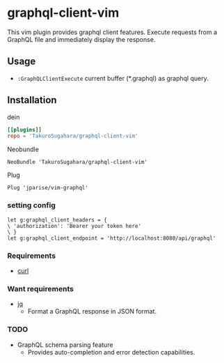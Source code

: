 # graphql-client-vim

This vim plugin provides graphql client features. Execute requests from a GraphQL file and immediately display the response.

## Usage

- `:GraphQLClientExecute` current buffer (*.graphql) as graphql query.

## Installation

dein
```dein.toml
[[plugins]]
repo = 'TakuroSugahara/graphql-client-vim'
```

Neobundle
```
NeoBundle 'TakuroSugahara/graphql-client-vim'
```

Plug 
```
Plug 'jparise/vim-graphql'
```

### setting config
```vimL
let g:graphql_client_headers = {
\ 'authorization': 'Bearer your token here'
\ }
let g:graphql_client_endpoint = 'http://localhost:8080/api/graphql'
```

### Requirements

- [curl](https://github.com/curl/curl)

### Want requirements

- [jq](https://github.com/stedolan/jq)
  - Format a GraphQL response in JSON format.

### TODO

- GraphQL schema parsing feature
  - Provides auto-completion and error detection capabilities.
